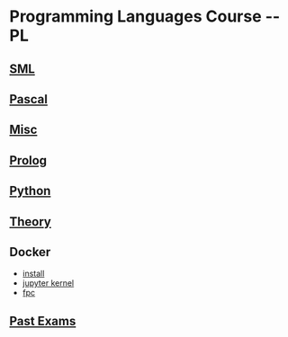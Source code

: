 # Programming Languages Course --PL

## [SML](./Material/Tutorials/sml/)

## [Pascal](./Material/Tutorials/pascal/)

## [Misc](./Material/Tutorials/misc/)

## [Prolog](./Material/Tutorials/prolog/)

## [Python](./Material/Tutorials/python/)

## [Theory](./Material/Tutorials/theory/)

## Docker
* [install](./docker/)
* [jupyter kernel](./reveal.js/)
* [fpc](./docker/fpc/)

## [Past Exams](./Material/exams.md)
